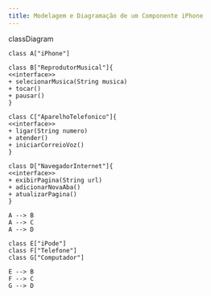 ```yaml
---
title: Modelagem e Diagramação de um Componente iPhone
---
```

classDiagram
    
    class A["iPhone"]
    
    class B["ReprodutorMusical"]{
    <<interface>>
    + selecionarMusica(String musica)
    + tocar() 
    + pausar() 
    }
   
    class C["AparelhoTelefonico"]{
    <<interface>>
    + ligar(String numero) 
    + atender() 
    + iniciarCorreioVoz()
    }

    class D["NavegadorInternet"]{
    <<interface>>
    + exibirPagina(String url) 
    + adicionarNovaAba()
    + atualizarPagina()
    }

    A --> B
    A --> C
    A --> D
    
    class E["iPode"]
    class F["Telefone"]
    class G["Computador"]
    
    E --> B
    F --> C
    G --> D
    

